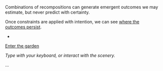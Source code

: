 Combinations of recompositions can generate emergent outcomes we may estimate, but never predict with certainty.

Once constraints are applied with intention, we can see [where the outcomes persist](https://github.com/operatorjen/bean.sims/).


-


[Enter the garden](https://operatorjen.github.io/systems.as.games/ECOSYSTEM/garden.html)

_Type with your keyboard, or interact with the scenery._


...